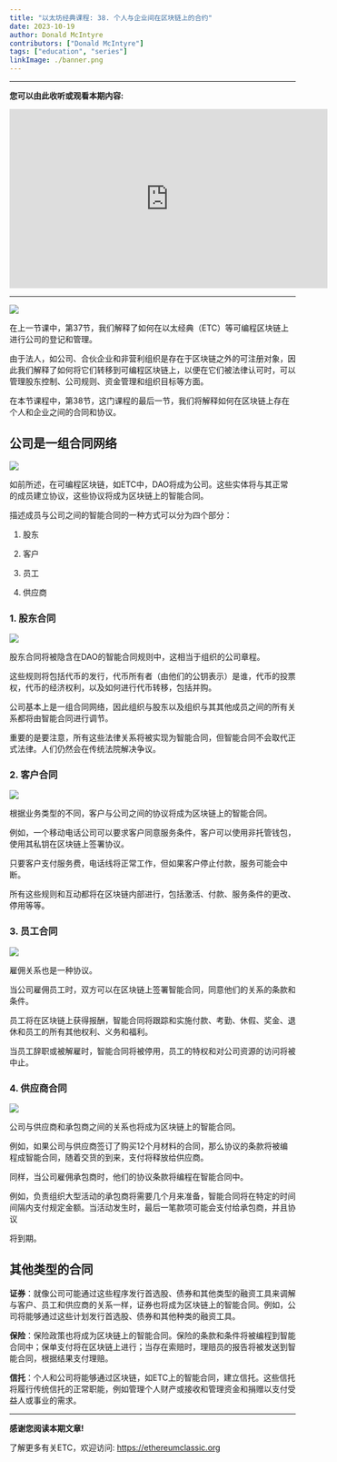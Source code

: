 ```yaml
---
title: "以太坊经典课程: 38. 个人与企业间在区块链上的合约"
date: 2023-10-19
author: Donald McIntyre
contributors: ["Donald McIntyre"]
tags: ["education", "series"]
linkImage: ./banner.png
---
```


---
**您可以由此收听或观看本期内容:**

<iframe width="560" height="315" src="https://www.youtube.com/embed/8T_fHNsm_nM?si=89S4yVfgmc1ZyWR6" title="YouTube video player" frameborder="0" allow="accelerometer; autoplay; clipboard-write; encrypted-media; gyroscope; picture-in-picture; web-share" allowfullscreen></iframe>

---

![](./1.png)

在上一节课中，第37节，我们解释了如何在以太经典（ETC）等可编程区块链上进行公司的登记和管理。

由于法人，如公司、合伙企业和非营利组织是存在于区块链之外的可注册对象，因此我们解释了如何将它们转移到可编程区块链上，以便在它们被法律认可时，可以管理股东控制、公司规则、资金管理和组织目标等方面。

在本节课程中，第38节，这门课程的最后一节，我们将解释如何在区块链上存在个人和企业之间的合同和协议。

## 公司是一组合同网络

![](./2.png)

如前所述，在可编程区块链，如ETC中，DAO将成为公司。这些实体将与其正常的成员建立协议，这些协议将成为区块链上的智能合同。

描述成员与公司之间的智能合同的一种方式可以分为四个部分：

1. 股东

2. 客户

3. 员工

4. 供应商

### 1. 股东合同

![](./3.png)

股东合同将被隐含在DAO的智能合同规则中，这相当于组织的公司章程。

这些规则将包括代币的发行，代币所有者（由他们的公钥表示）是谁，代币的投票权，代币的经济权利，以及如何进行代币转移，包括并购。

公司基本上是一组合同网络，因此组织与股东以及组织与其其他成员之间的所有关系都将由智能合同进行调节。

重要的是要注意，所有这些法律关系将被实现为智能合同，但智能合同不会取代正式法律。人们仍然会在传统法院解决争议。

### 2. 客户合同

![](./4.png)

根据业务类型的不同，客户与公司之间的协议将成为区块链上的智能合同。

例如，一个移动电话公司可以要求客户同意服务条件，客户可以使用非托管钱包，使用其私钥在区块链上签署协议。

只要客户支付服务费，电话线将正常工作，但如果客户停止付款，服务可能会中断。

所有这些规则和互动都将在区块链内部进行，包括激活、付款、服务条件的更改、停用等等。

### 3. 员工合同

![](./5.png)

雇佣关系也是一种协议。

当公司雇佣员工时，双方可以在区块链上签署智能合同，同意他们的关系的条款和条件。

员工将在区块链上获得报酬，智能合同将跟踪和实施付款、考勤、休假、奖金、退休和员工的所有其他权利、义务和福利。

当员工辞职或被解雇时，智能合同将被停用，员工的特权和对公司资源的访问将被中止。

### 4. 供应商合同

![](./6.png)

公司与供应商和承包商之间的关系也将成为区块链上的智能合同。

例如，如果公司与供应商签订了购买12个月材料的合同，那么协议的条款将被编程成智能合同，随着交货的到来，支付将释放给供应商。

同样，当公司雇佣承包商时，他们的协议条款将编程在智能合同中。

例如，负责组织大型活动的承包商将需要几个月来准备，智能合同将在特定的时间间隔内支付规定金额。当活动发生时，最后一笔款项可能会支付给承包商，并且协议

将到期。

## 其他类型的合同

**证券**：就像公司可能通过这些程序发行首选股、债券和其他类型的融资工具来调解与客户、员工和供应商的关系一样，证券也将成为区块链上的智能合同。例如，公司将能够通过这些计划发行首选股、债券和其他种类的融资工具。

**保险**：保险政策也将成为区块链上的智能合同。保险的条款和条件将被编程到智能合同中；保单支付将在区块链上进行；当存在索赔时，理赔员的报告将被发送到智能合同，根据结果支付理赔。

**信托**：个人和公司将能够通过区块链，如ETC上的智能合同，建立信托。这些信托将履行传统信托的正常职能，例如管理个人财产或接收和管理资金和捐赠以支付受益人或事业的需求。

---

**感谢您阅读本期文章!**

了解更多有关ETC，欢迎访问: https://ethereumclassic.org
